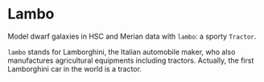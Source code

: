 # Lambo

Model dwarf galaxies in HSC and Merian data with `lambo`: a sporty `Tractor`. 

`lambo` stands for Lamborghini, the Italian automobile maker, who also manufactures agricultural equipments including tractors. Actually, the first Lamborghini car in the world is a tractor. 
